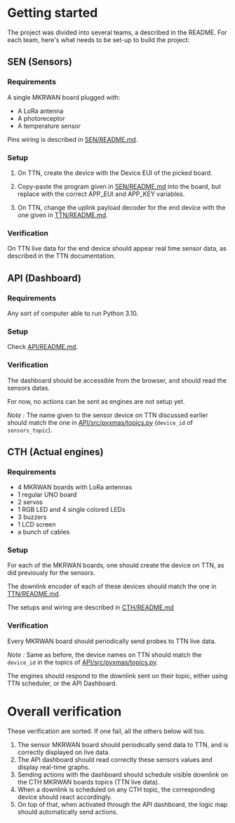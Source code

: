 # Getting started

The project was divided into several teams, a described in the README.
For each team, here's what needs to be set-up to build the project:

## SEN (Sensors)

### Requirements

A single MKRWAN board plugged with:
- A LoRa antenna
- A photoreceptor
- A temperature sensor

Pins wiring is described in [SEN/README.md](SEN/README.md).

### Setup

1. On TTN, create the device with the Device EUI of the picked board.

2. Copy-paste the program given in [SEN/README.md](SEN/README.md) into the board, but replace with the correct APP_EUI and APP_KEY variables.

3. On TTN, change the uplink payload decoder for the end device with the one given in [TTN/README.md](TTN/README.md).

### Verification

On TTN live data for the end device should appear real time sensor data, as described in the TTN documentation.

## API (Dashboard)

### Requirements

Any sort of computer able to run Python 3.10.

### Setup

Check [API/README.md](API/README.md).

### Verification

The dashboard should be accessible from the browser, and should read the sensors datas.

For now, no actions can be sent as engines are not setup yet.

_Note :_ The name given to the sensor device on TTN discussed earlier should match the one in [API/src/pyxmas/topics.py](API/src/pyxmas/topics.py) (`device_id` of `sensors_topic`).

## CTH (Actual engines)

### Requirements

- 4 MKRWAN boards with LoRa antennas
- 1 regular UNO board
- 2 servos
- 1 RGB LED and 4 single colored LEDs
- 3 buzzers
- 1 LCD screen
- a bunch of cables

### Setup

For each of the MKRWAN boards, one should create the device on TTN, as did previously for the sensors.

The downlink encoder of each of these devices should match the one in [TTN/README.md](TTN/README.md).

The setups and wiring are described in [CTH/README.md](CTH/README.md)

### Verification

Every MKRWAN board should periodically send probes to TTN live data.

_Note :_ Same as before, the device names on TTN should match the `device_id` in the topics of [API/src/pyxmas/topics.py](API/src/pyxmas/topics.py).

The engines should respond to the downlink sent on their topic, either using TTN scheduler, or the API Dashboard.

# Overall verification

These verification are sorted.
If one fail, all the others below will too.

1. The sensor MKRWAN board should periodically send data to TTN, and is correctly displayed on live data.
2. The API dashboard should read correctly these sensors values and display real-time graphs.
3. Sending actions with the dashboard should schedule visible downlink on the CTH MKRWAN boards topics (TTN live data).
4. When a downlink is scheduled on any CTH topic, the corresponding device should react accordingly.
5. On top of that, when activated through the API dashboard, the logic map should automatically send actions.